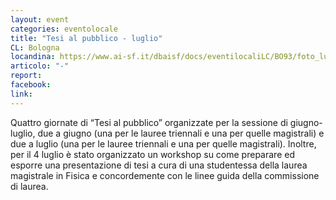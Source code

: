 ```yaml
---
layout: event
categories: eventolocale
title: "Tesi al pubblico - luglio"
CL: Bologna
locandina: https://www.ai-sf.it/dbaisf/docs/eventilocaliLC/BO93/foto_luglio.jpg
articolo: "-"
report:
facebook: 
link: 
---
```

Quattro giornate di “Tesi al pubblico” organizzate per la sessione di giugno-luglio, due a giugno (una per le lauree triennali e una per quelle magistrali) e due a luglio (una per le lauree triennali e una per quelle magistrali). Inoltre, per il 4 luglio è stato organizzato un workshop su come preparare ed esporre una presentazione di tesi a cura di una studentessa della laurea magistrale in Fisica e concordemente con le linee guida della commissione di laurea.
